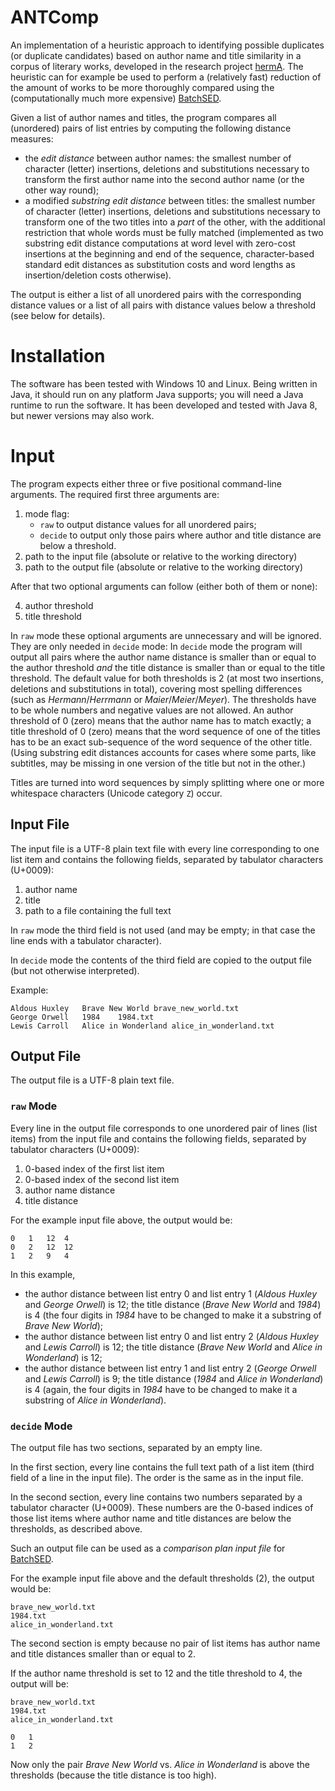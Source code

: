 # ANTComp

An implementation of a heuristic approach to identifying possible duplicates (or duplicate candidates) based on author name and title similarity in a corpus of literary works, developed in the research project [hermA](https://www.herma.uni-hamburg.de/en.html). The heuristic can for example be used to perform a (relatively fast) reduction of the amount of works to be more thoroughly compared using the (computationally much more expensive) [BatchSED](https://github.com/benadelm/BatchSED).

Given a list of author names and titles, the program compares all (unordered) pairs of list entries by computing the following distance measures:

* the *edit distance* between author names: the smallest number of character (letter) insertions, deletions and substitutions necessary to transform the first author name into the second author name (or the other way round);
* a modified *substring edit distance* between titles: the smallest number of character (letter) insertions, deletions and substitutions necessary to transform one of the two titles into a *part* of the other, with the additional restriction that whole words must be fully matched (implemented as two substring edit distance computations at word level with zero-cost insertions at the beginning and end of the sequence, character-based standard edit distances as substitution costs and word lengths as insertion/deletion costs otherwise).

The output is either a list of all unordered pairs with the corresponding distance values or a list of all pairs with distance values below a threshold (see below for details).

# Installation

The software has been tested with Windows 10 and Linux. Being written in Java, it should run on any platform Java supports; you will need a Java runtime to run the software. It has been developed and tested with Java 8, but newer versions may also work.

# Input

The program expects either three or five positional command-line arguments. The required first three arguments are:

1. mode flag:
    * `raw` to output distance values for all unordered pairs;
    * `decide` to output only those pairs where author and title distance are below a threshold.
2. path to the input file (absolute or relative to the working directory)
3. path to the output file (absolute or relative to the working directory)

After that two optional arguments can follow (either both of them or none):

4. author threshold
5. title threshold

In `raw` mode these optional arguments are unnecessary and will be ignored. They are only needed in `decide` mode: In `decide` mode the program will output all pairs where the author name distance is smaller than or equal to the author threshold *and* the title distance is smaller than or equal to the title threshold. The default value for both thresholds is 2 (at most two insertions, deletions and substitutions in total), covering most spelling differences (such as *Hermann*/*Herrmann* or *Maier*/*Meier*/*Meyer*). The thresholds have to be whole numbers and negative values are not allowed. An author threshold of 0 (zero) means that the author name has to match exactly; a title threshold of 0 (zero) means that the word sequence of one of the titles has to be an exact sub-sequence of the word sequence of the other title. (Using substring edit distances accounts for cases where some parts, like subtitles, may be missing in one version of the title but not in the other.)

Titles are turned into word sequences by simply splitting where one or more whitespace characters (Unicode category `Z`) occur.

## Input File

The input file is a UTF-8 plain text file with every line corresponding to one list item and contains the following fields, separated by tabulator characters (U+0009):

1. author name
2. title
3. path to a file containing the full text

In `raw` mode the third field is not used (and may be empty; in that case the line ends with a tabulator character).

In `decide` mode the contents of the third field are copied to the output file (but not otherwise interpreted).

Example:

	Aldous Huxley	Brave New World	brave_new_world.txt
	George Orwell	1984	1984.txt
	Lewis Carroll	Alice in Wonderland	alice_in_wonderland.txt

## Output File

The output file is a UTF-8 plain text file.

### `raw` Mode

Every line in the output file corresponds to one unordered pair of lines (list items) from the input file and contains the following fields, separated by tabulator characters (U+0009):

1. 0-based index of the first list item
2. 0-based index of the second list item
3. author name distance
4. title distance

For the example input file above, the output would be:

	0	1	12	4
	0	2	12	12
	1	2	9	4

In this example,

* the author distance between list entry 0 and list entry 1 (*Aldous Huxley* and *George Orwell*) is 12; the title distance (*Brave New World* and *1984*) is 4 (the four digits in *1984* have to be changed to make it a substring of *Brave New World*);
* the author distance between list entry 0 and list entry 2 (*Aldous Huxley* and *Lewis Carroll*) is 12; the title distance (*Brave New World* and *Alice in Wonderland*) is 12;
* the author distance between list entry 1 and list entry 2 (*George Orwell* and *Lewis Carroll*) is 9; the title distance (*1984* and *Alice in Wonderland*) is 4 (again, the four digits in *1984* have to be changed to make it a substring of *Alice in Wonderland*).

### `decide` Mode

The output file has two sections, separated by an empty line.

In the first section, every line contains the full text path of a list item (third field of a line in the input file). The order is the same as in the input file.

In the second section, every line contains two numbers separated by a tabulator character (U+0009). These numbers are the 0-based indices of those list items where author name and title distances are below the thresholds, as described above.

Such an output file can be used as a *comparison plan input file* for [BatchSED](https://github.com/benadelm/BatchSED).

For the example input file above and the default thresholds (2), the output would be:

	brave_new_world.txt
	1984.txt
	alice_in_wonderland.txt
	

The second section is empty because no pair of list items has author name and title distances smaller than or equal to 2.

If the author name threshold is set to 12 and the title threshold to 4, the output will be:

	brave_new_world.txt
	1984.txt
	alice_in_wonderland.txt
	
	0	1
	1	2

Now only the pair *Brave New World* vs. *Alice in Wonderland* is above the thresholds (because the title distance is too high).